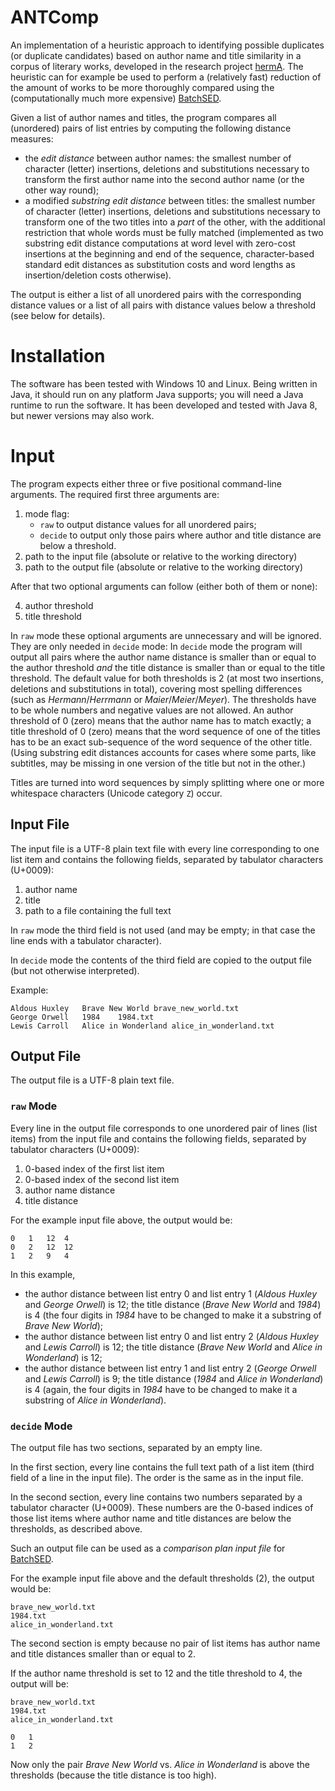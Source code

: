 # ANTComp

An implementation of a heuristic approach to identifying possible duplicates (or duplicate candidates) based on author name and title similarity in a corpus of literary works, developed in the research project [hermA](https://www.herma.uni-hamburg.de/en.html). The heuristic can for example be used to perform a (relatively fast) reduction of the amount of works to be more thoroughly compared using the (computationally much more expensive) [BatchSED](https://github.com/benadelm/BatchSED).

Given a list of author names and titles, the program compares all (unordered) pairs of list entries by computing the following distance measures:

* the *edit distance* between author names: the smallest number of character (letter) insertions, deletions and substitutions necessary to transform the first author name into the second author name (or the other way round);
* a modified *substring edit distance* between titles: the smallest number of character (letter) insertions, deletions and substitutions necessary to transform one of the two titles into a *part* of the other, with the additional restriction that whole words must be fully matched (implemented as two substring edit distance computations at word level with zero-cost insertions at the beginning and end of the sequence, character-based standard edit distances as substitution costs and word lengths as insertion/deletion costs otherwise).

The output is either a list of all unordered pairs with the corresponding distance values or a list of all pairs with distance values below a threshold (see below for details).

# Installation

The software has been tested with Windows 10 and Linux. Being written in Java, it should run on any platform Java supports; you will need a Java runtime to run the software. It has been developed and tested with Java 8, but newer versions may also work.

# Input

The program expects either three or five positional command-line arguments. The required first three arguments are:

1. mode flag:
    * `raw` to output distance values for all unordered pairs;
    * `decide` to output only those pairs where author and title distance are below a threshold.
2. path to the input file (absolute or relative to the working directory)
3. path to the output file (absolute or relative to the working directory)

After that two optional arguments can follow (either both of them or none):

4. author threshold
5. title threshold

In `raw` mode these optional arguments are unnecessary and will be ignored. They are only needed in `decide` mode: In `decide` mode the program will output all pairs where the author name distance is smaller than or equal to the author threshold *and* the title distance is smaller than or equal to the title threshold. The default value for both thresholds is 2 (at most two insertions, deletions and substitutions in total), covering most spelling differences (such as *Hermann*/*Herrmann* or *Maier*/*Meier*/*Meyer*). The thresholds have to be whole numbers and negative values are not allowed. An author threshold of 0 (zero) means that the author name has to match exactly; a title threshold of 0 (zero) means that the word sequence of one of the titles has to be an exact sub-sequence of the word sequence of the other title. (Using substring edit distances accounts for cases where some parts, like subtitles, may be missing in one version of the title but not in the other.)

Titles are turned into word sequences by simply splitting where one or more whitespace characters (Unicode category `Z`) occur.

## Input File

The input file is a UTF-8 plain text file with every line corresponding to one list item and contains the following fields, separated by tabulator characters (U+0009):

1. author name
2. title
3. path to a file containing the full text

In `raw` mode the third field is not used (and may be empty; in that case the line ends with a tabulator character).

In `decide` mode the contents of the third field are copied to the output file (but not otherwise interpreted).

Example:

	Aldous Huxley	Brave New World	brave_new_world.txt
	George Orwell	1984	1984.txt
	Lewis Carroll	Alice in Wonderland	alice_in_wonderland.txt

## Output File

The output file is a UTF-8 plain text file.

### `raw` Mode

Every line in the output file corresponds to one unordered pair of lines (list items) from the input file and contains the following fields, separated by tabulator characters (U+0009):

1. 0-based index of the first list item
2. 0-based index of the second list item
3. author name distance
4. title distance

For the example input file above, the output would be:

	0	1	12	4
	0	2	12	12
	1	2	9	4

In this example,

* the author distance between list entry 0 and list entry 1 (*Aldous Huxley* and *George Orwell*) is 12; the title distance (*Brave New World* and *1984*) is 4 (the four digits in *1984* have to be changed to make it a substring of *Brave New World*);
* the author distance between list entry 0 and list entry 2 (*Aldous Huxley* and *Lewis Carroll*) is 12; the title distance (*Brave New World* and *Alice in Wonderland*) is 12;
* the author distance between list entry 1 and list entry 2 (*George Orwell* and *Lewis Carroll*) is 9; the title distance (*1984* and *Alice in Wonderland*) is 4 (again, the four digits in *1984* have to be changed to make it a substring of *Alice in Wonderland*).

### `decide` Mode

The output file has two sections, separated by an empty line.

In the first section, every line contains the full text path of a list item (third field of a line in the input file). The order is the same as in the input file.

In the second section, every line contains two numbers separated by a tabulator character (U+0009). These numbers are the 0-based indices of those list items where author name and title distances are below the thresholds, as described above.

Such an output file can be used as a *comparison plan input file* for [BatchSED](https://github.com/benadelm/BatchSED).

For the example input file above and the default thresholds (2), the output would be:

	brave_new_world.txt
	1984.txt
	alice_in_wonderland.txt
	

The second section is empty because no pair of list items has author name and title distances smaller than or equal to 2.

If the author name threshold is set to 12 and the title threshold to 4, the output will be:

	brave_new_world.txt
	1984.txt
	alice_in_wonderland.txt
	
	0	1
	1	2

Now only the pair *Brave New World* vs. *Alice in Wonderland* is above the thresholds (because the title distance is too high).